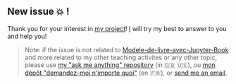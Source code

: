 ## New issue :boom: !

Thank you for your interest in [my project](https://github.com/Info-Prepas-MP2I/Modele-de-livre-avec-Jupyter-Book/)! [I](https://github.com/Naereen/) will try my best to answer to you and help you!

> Note: if the issue is not related to [Modele-de-livre-avec-Jupyter-Book](https://github.com/Info-Prepas-MP2I/Modele-de-livre-avec-Jupyter-Book/) and more related to my other teaching activites or any other topic, please use [my  "ask me anything" repository](https://github.com/Naereen/ama/issues/new) (in :gb: :us:), ou [mon dépôt "demandez-moi n'importe quoi"](https://github.com/Naereen/ama.fr/issues/new) (en :fr:), or [send me an email](https://perso.crans.org/besson/callme.en.html).
